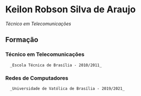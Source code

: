 # Keilon Robson Silva de Araujo

_Técnico em Telecomunicações_

## Formação

### Técnico em Telecomunicações
      _Escola Técnica de Brasília - 2010/2011_
  
### Redes de Computadores
      _Universidade de Vatólica de Brasília - 2019/2021_

